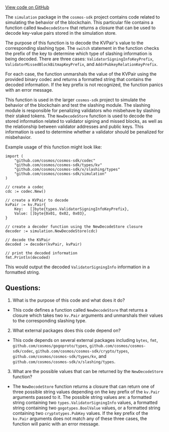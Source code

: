 [View code on GitHub](https://github.com/cosmos/cosmos-sdk.git/x/slashing/simulation/decoder.go)

The `simulation` package in the `cosmos-sdk` project contains code related to simulating the behavior of the blockchain. This particular file contains a function called `NewDecodeStore` that returns a closure that can be used to decode key-value pairs stored in the simulation store. 

The purpose of this function is to decode the KVPair's value to the corresponding slashing type. The `switch` statement in the function checks the prefix of the key to determine which type of slashing information is being decoded. There are three cases: `ValidatorSigningInfoKeyPrefix`, `ValidatorMissedBlockBitmapKeyPrefix`, and `AddrPubkeyRelationKeyPrefix`. 

For each case, the function unmarshals the value of the KVPair using the provided binary codec and returns a formatted string that contains the decoded information. If the key prefix is not recognized, the function panics with an error message.

This function is used in the larger `cosmos-sdk` project to simulate the behavior of the blockchain and test the slashing module. The slashing module is responsible for penalizing validators who misbehave by slashing their staked tokens. The `NewDecodeStore` function is used to decode the stored information related to validator signing and missed blocks, as well as the relationship between validator addresses and public keys. This information is used to determine whether a validator should be penalized for misbehavior.

Example usage of this function might look like:

```
import (
    "github.com/cosmos/cosmos-sdk/codec"
    "github.com/cosmos/cosmos-sdk/types/kv"
    "github.com/cosmos/cosmos-sdk/x/slashing/types"
    "github.com/cosmos/cosmos-sdk/simulation"
)

// create a codec
cdc := codec.New()

// create a KVPair to decode
kvPair := kv.Pair{
    Key:   []byte{types.ValidatorSigningInfoKeyPrefix},
    Value: []byte{0x01, 0x02, 0x03},
}

// create a decoder function using the NewDecodeStore closure
decoder := simulation.NewDecodeStore(cdc)

// decode the KVPair
decoded := decoder(kvPair, kvPair)

// print the decoded information
fmt.Println(decoded)
```

This would output the decoded `ValidatorSigningInfo` information in a formatted string.
## Questions: 
 1. What is the purpose of this code and what does it do?
- This code defines a function called `NewDecodeStore` that returns a closure which takes two `kv.Pair` arguments and unmarshals their values to the corresponding slashing type.

2. What external packages does this code depend on?
- This code depends on several external packages including `bytes`, `fmt`, `github.com/cosmos/gogoproto/types`, `github.com/cosmos/cosmos-sdk/codec`, `github.com/cosmos/cosmos-sdk/crypto/types`, `github.com/cosmos/cosmos-sdk/types/kv`, and `github.com/cosmos/cosmos-sdk/x/slashing/types`.

3. What are the possible values that can be returned by the `NewDecodeStore` function?
- The `NewDecodeStore` function returns a closure that can return one of three possible string values depending on the key prefix of the `kv.Pair` arguments passed to it. The possible string values are: a formatted string containing two `types.ValidatorSigningInfo` values, a formatted string containing two `gogotypes.BoolValue` values, or a formatted string containing two `cryptotypes.PubKey` values. If the key prefix of the `kv.Pair` arguments does not match any of these three cases, the function will panic with an error message.